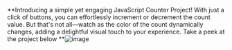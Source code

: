 **Introducing a simple yet engaging JavaScript Counter Project! With just a click of buttons, you can effortlessly increment or decrement the count value. But that's not all—watch as the color of the count dynamically changes, adding a delightful visual touch to your experience. Take a peek at the project below
**![image](https://github.com/PoojaGadara/Counter_Javascript_Project/assets/100752133/67d41281-5940-4cfb-a5a4-9ce7ef02f062)
